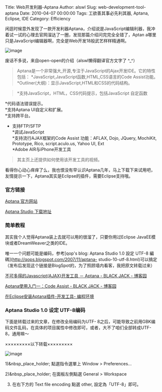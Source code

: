 Title: Web开发利器-Aptana
Author: alswl
Slug: web-development-tool-aptana
Date: 2010-04-07 00:00:00
Tags: 工欲善其事必先利其器, Aptana, Eclipse, IDE
Category: Efficiency

闲逛时候意外发现了一款开发利器Aptana，介绍说是JavaScript编辑利器，我冲着试一试的心理去官网溜达了一圈，发现那篇介绍问完完全全错了，Aptan
a哪里只是JavaScript编辑器啊，完全是Web开发18般武艺样样精通啊。

![image](http://www.aptana.org/images/top.jpg)

废话不多说，来自open-open的介绍（alswl懒得翻译官方文字了 ^_^）

> Aptana是一个非常强大,开源,专注于JavaScript的Ajax开发IDE。它的特性包括：
*JavaScript,JavaScript函数,HTML,CSS语言的Code Assist功能。
*Outliner(大纲)：显示JavaScript,HTML和CSS的代码结构。

>

> *支持JavaScript，HTML，CSS代码提示，包括JavaScript 自定函数

*代码语法错误提示。  
*支持Aptana UI自定义和扩展。  
*支持跨平台。  
* 支持FTP/SFTP  
*调试JavaScript  
*支持流行AJAX框架的Code Assist 功能：AFLAX, Dojo, JQuery, MochiKit, Prototype, Rico, script.aculo.us, Yahoo UI, Ext  
*Adobe AIR与iPhone开发工具
>

> 其主页上还提供如何使用该开发工具的视频。

看得你心动心痒痒了么，我也恨没有早认识Aptana几年，马上下载下来试用吧，友情提示一下，Aptana其实是Eclipse的插件，需要Eclipse支持哦。

### 官方链接

[Aptana 官方网站](http://www.aptana.org/)

[Aptana Studio 下载地址](http://www.aptana.org/studio/download)

### 简单教程

其实我个人觉得Aptana装上去就可以用的很溜了，只要你用过Eclipse JavaEE模块或者DreamWeaver之类的IDE。

唯一一个问题可能是编码，参考[qop's blog: Aptana Studio 1.0 設定 UTF-8
編碼](http://qops.blogspot.com/2007/11/aptana-
studio-10-utf-8.html)可以搞定（发布后发现这个链接是BlogSpot的，为了照顾墙内看客，我把原文转载过来）

[不可多得的Javascript(AJAX)开发工具 － Aptana - BLACK JACK -
博客园](http://www.cnblogs.com/jackielin/archive/2006/11/05/550422.html)

[Aptana使用入门一：Code Assist - BLACK JACK -
博客园](http://http://www.cnblogs.com/jackielin/archive/2006/11/07/Aptana1.html)

[在Eclipse安装Aptana插件-开发工具-
编程环境](http://www.kuqin.com/developtool/20090318/40850.html)

### Aptana Studio 1.0 设定 UTF-8编码

下面是转载过来的文章，在修改全局编码为UTF-
8之后，可能导致之前用GBK编码文件乱码，在具体的项目属性中修改即可，或者，大不了咱们全部转成UTF-8，通用嘛～

×××××××××以下转载×××××××××

![image](http://77g0h6.com1.z0.glb.clouddn.com/2010/04/aptana_set_utf8.png)

1)&nbsp_place_holder; 點選指令選單上 Window > Preferences...

2)&nbsp_place_holder; 在面板左側點選 General > Workspace

3) 在右下方的 Text file encoding 點選 other, 設定為「UTF-8」即可。

